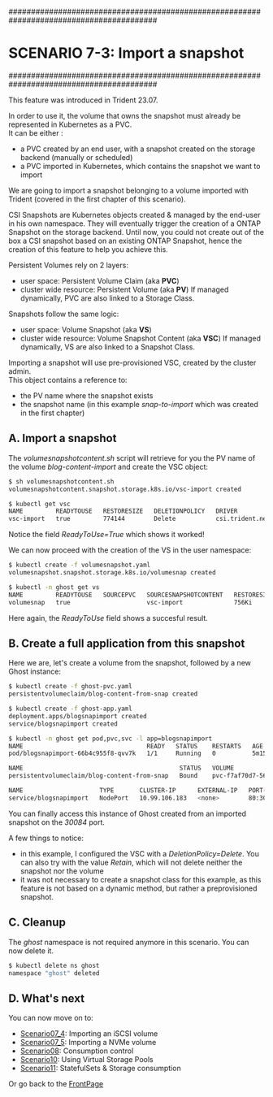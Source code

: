 #########################################################################################
# SCENARIO 7-3: Import a snapshot  
#########################################################################################

This feature was introduced in Trident 23.07.  

In order to use it, the volume that owns the snapshot must already be represented in Kubernetes as a PVC.  
It can be either :
- a PVC created by an end user, with a snapshot created on the storage backend (manually or scheduled)  
- a PVC imported in Kubernetes, which contains the snapshot we want to import

We are going to import a snapshot belonging to a volume imported with Trident (covered in the first chapter of this scenario).  

CSI Snapshots are Kubernetes objects created & managed by the end-user in his own namespace. They will eventually trigger the creation of a ONTAP Snapshot on the storage backend. Until now, you could not create out of the box a CSI snapshot based on an existing ONTAP Snapshot, hence the creation of this feature to help you achieve this.  

Persistent Volumes rely on 2 layers:
- user space: Persistent Volume Claim (aka **PVC**)
- cluster wide resource: Persistent Volume (aka **PV**)
If managed dynamically, PVC are also linked to a Storage Class.  

Snapshots follow the same logic:
- user space: Volume Snapshot (aka **VS**)
- cluster wide resource: Volume Snapshot Content (aka **VSC**)
If managed dynamically, VS are also linked to a Snapshot Class.  

Importing a snapshot will use pre-provisioned VSC, created by the cluster admin.  
This object contains a reference to:
- the PV name where the snapshot exists
- the snapshot name (in this example _snap-to-import_ which was created in the first chapter)

## A. Import a snapshot

The _volumesnapshotcontent.sh_ script will retrieve for you the PV name of the volume _blog-content-import_ and create the VSC object:
```bash
$ sh volumesnapshotcontent.sh
volumesnapshotcontent.snapshot.storage.k8s.io/vsc-import created

$ kubectl get vsc
NAME         READYTOUSE   RESTORESIZE   DELETIONPOLICY   DRIVER                  VOLUMESNAPSHOTCLASS   VOLUMESNAPSHOT   VOLUMESNAPSHOTNAMESPACE   AGE
vsc-import   true         774144        Delete           csi.trident.netapp.io                         volumesnap       ghost                     39m
```
Notice the field _ReadyToUse=True_ which shows it worked!  

We can now proceed with the creation of the VS in the user namespace:
```bash
$ kubectl create -f volumesnapshot.yaml
volumesnapshot.snapshot.storage.k8s.io/volumesnap created

$ kubectl -n ghost get vs
NAME         READYTOUSE   SOURCEPVC   SOURCESNAPSHOTCONTENT   RESTORESIZE   SNAPSHOTCLASS   SNAPSHOTCONTENT   CREATIONTIME   AGE
volumesnap   true                     vsc-import              756Ki                         vsc-import        57m            48m
```
Here again, the _ReadyToUse_ field shows a succesful result.

## B. Create a full application from this snapshot

Here we are, let's create a volume from the snapshot, followed by a new Ghost instance:
```bash
$ kubectl create -f ghost-pvc.yaml 
persistentvolumeclaim/blog-content-from-snap created

$ kubectl create -f ghost-app.yaml
deployment.apps/blogsnapimport created
service/blogsnapimport created

$ kubectl -n ghost get pod,pvc,svc -l app=blogsnapimport
NAME                                  READY   STATUS    RESTARTS   AGE
pod/blogsnapimport-66b4c955f8-qvv7k   1/1     Running   0          5m15s

NAME                                           STATUS   VOLUME                                     CAPACITY    ACCESS MODES   STORAGECLASS        AGE
persistentvolumeclaim/blog-content-from-snap   Bound    pvc-f7af70d7-56e8-42a5-ac65-7d3a5e70040b   5518824Ki   RWX            storage-class-nfs   14m

NAME                     TYPE       CLUSTER-IP      EXTERNAL-IP   PORT(S)        AGE
service/blogsnapimport   NodePort   10.99.106.183   <none>        80:30084/TCP   26s
```

You can finally access this instance of Ghost created from an imported snapshot on the _30084_ port.

A few things to notice:
- in this example, I configured the VSC with a _DeletionPolicy=Delete_. You can also try with the value _Retain_, which will not delete neither the snapshot nor the volume  
- it was not necessary to create a snapshot class for this example, as this feature is not based on a dynamic method, but rather a preprovisioned snapshot.  

## C. Cleanup

The _ghost_ namespace is not required anymore in this scenario. You can now delete it.  
```bash
$ kubectl delete ns ghost
namespace "ghost" deleted
```

## D. What's next

You can now move on to:  
- [Scenario07_4](../4_iSCSI_import): Importing an iSCSI volume  
- [Scenario07_5](../5_NVMe_import): Importing a NVMe volume  
- [Scenario08](../../Scenario08): Consumption control  
- [Scenario10](../../Scenario10): Using Virtual Storage Pools 
- [Scenario11](../../Scenario11): StatefulSets & Storage consumption  

Or go back to the [FrontPage](https://github.com/YvosOnTheHub/LabNetApp)
